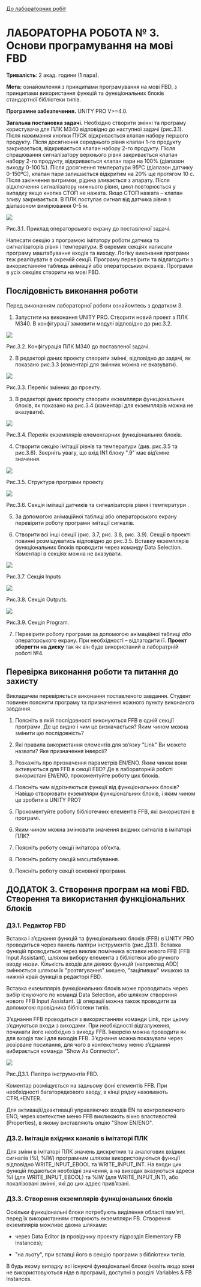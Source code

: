 [До лабораторних робіт](README.md)

# ЛАБОРАТОРНА РОБОТА № 3. Основи програмування на мові FBD

 **Тривалість**: 2 акад. години (1 пара).

**Мета:** ознайомлення з принципами програмування на мові FBD, з принципами використання функцій та функціональних блоків стандартної бібліотеки типів.

**Програмне забезпечення.** UNITY PRO V>=4.0.

**Загальна постановка задачі.**  Необхідно створити змінні та програму користувача для ПЛК М340 відповідно до наступної задачі (рис.3.1). Після нажимання кнопки ПУСК відкривається клапан набору першого продукту. Після досягнення середнього рівня клапан 1-го продукту закривається, відкривається клапан набору 2-го продукту. Після спрацювання сигналізатору верхнього рівня закривається клапан набору 2-го продукту, відкривається клапан пари на 100% (діапазон виходу 0-100%). Після досягнення температури 95ºС (діапазон датчику 0-150ºС), клапан пари залишається відкритим на 20% ще протягом 10 с. Після закінчення витримки, рідина зливається з апарату. Після відключення сигналізатору нижнього рівня, цикл повторюється у випадку якщо кнопка СТОП не нажата. Якщо СТОП нажата – клапан зливу закривається. В ПЛК поступає сигнал від датчика рівня з діапазоном вимірювання 0-5 м.

![](media3/3_1.png)

Рис.3.1. Приклад операторського екрану до поставленої задачі. 

Написати секцію з програмою імітатору роботи датчика та сигналізаторів рівня і температури. В окремих секціях написати програму маштабування входів та виходу. Логіку виконання програми теж реалізувати в окремій секції. Програму перевірити та відлагодити з використанням таблиць анімацій або операторських екранів. Програми в усіх секціях створити на мові FBD. 

##  Послідовність виконання роботи

Перед виконанням лабораторної роботи ознайомтесь з додатком 3.

1) Запустити на виконання UNITY PRO. Створити новий проект з ПЛК М340. В конфігурації замовити модулі відповідно до рис.3.2.

![](media3/3_2.png)

Рис.3.2. Конфігурація ПЛК М340 до поставленої задачі. 

2) В редакторі даних проекту створити змінні, відповідно до задачі, як показано рис.3.3 (коментарі для змінних можна не вказувати).

![](media3/3_3.png)

Рис.3.3. Перелік змінних до проекту. 

3) В редакторі даних проекту створити екземпляри функціональних блоків, як показано на рис.3.4 (коментарі для екземплярів можна не вказувати).

![](media3/3_4.png)

Рис.3.4. Перелік екземплярів елементарних функціональних блоків. 

4) Створити секцію імітації рівнів та температури (див. рис.3.5 та рис.3.6). Зверніть увагу, що вхід IN1 блоку ".9" має від’ємне значення.

![](media3/3_5.png)

Рис.3.5. Структура програми проекту 

![](media3/3_6.png)

Рис.3.6. Секція імітації датчиків та сигналізаторів рівня і температури . 

5) За допомогою анімаційної таблиці або операторського екрану перевірити роботу програми імітації сигналів.

6) Створити всі інші секції (рис. 3.7, рис. 3.8, рис. 3.9). Секції в проекті повинні розміщуватись відповідно до рис.3.5. Вставку екземплярів функціональних блоків проводити через команду Data Selection. Коментарі в секціях можна не вказувати.

![](media3/3_7.png)

Рис.3.7. Секція Inputs

![](media3/3_8.png)

Рис.3.8. Секція Outputs. 

![](media3/3_9.png)

Рис.3.9. Секція Program. 

7. Перевірити роботу програми за допомогою анімаційної таблиці *або* операторського екрану. При необхідності – відлагодити її. **Проект зберегти на диску** так як він буде використаний в лаборатрній роботі №4.     

## Перевірка виконання роботи та питання до захисту

Викладачем перевіряється виконання поставленого завдання. Студент повинен пояснити програму та призначення кожного пункту виконаного завдання.

1. Поясніть в якій послідовності виконуються FFB в одній секції програми. Де це видно і чим це визначається? Яким чином можна змінити цю послідовність?

2. Які правила використання елементів для зв’язку "Link" Ви можете назвати? Яке призначення інверсії?

3. Розкажіть про призначення параметрів EN/ENO. Яким чином вони активуються для FFB в секції FBD? Де в лабораторній роботі використані EN/ENO, прокоментуйте роботу цих блоків. 

4. Поясніть чим відрізняються функції від функціональних блоків? Навіщо створювати екземпляри функціональних блоків, і яким чином це зробити в UNITY PRO?

5. Прокоментуйте роботу бібліотечних елементів FFB, які використані в програмі. 

6. Яким чином можна змінювати значення вхідних сигналів в імітаторі ПЛК?

7. Поясніть роботу секції імітатора об’єкта.

8. Поясніть роботу секцій масштабування.

9. Поясніть роботу секції основної програми.

## ДОДАТОК 3. Створення програм на мові FBD. Створення та використання функціональних блоків

### Д3.1. Редактор FBD

Вставка і з’єднання функцій та функціональних блоків (FFB) в UNITY PRO проводиться через панель палітри інструментів (рис.Д3.1). Вставка функцій проводиться через виклик помічника вставки нового FFB (FFB Input Assistant), шляхом вибору елемента з бібліотеки або ручного вводу назви. Кількість входів для деяких функцій (наприклад ADD) змінюється шляхом їх "розтягування" мишею, "заціпивши" мишкою за нижній край функції в редакторі FBD.   

Вставка екземплярів функціональних блоків може проводитись через вибір існуючого по команді Data Selection, або шляхом створення нового FFB Input Assistant. Ці операції можна також проводити за допомогою провідника бібліотеки типів.    

З’єднання FFB проводиться з використанням команди Link, при цьому з’єднуються входи з виходами. При необхідності відгалуження, починати його необхідно з виходу FFB. Інверсію можна проводити як для входів так і для виходів FFB. З’єднання можна показувати через розірване посилання, для чого в контекстному меню з’єднання вибирається команда "Show As Connector".

![](media3/d3_1.png)

Рис.Д3.1. Палітра інструментів FBD. 

Коментар розміщується на задньому фоні елементів FFB. При необхідності багаторядкового вводу, в кінці рядку нажимають CTRL+ENTER. 

 Для активації/деактивації управляючих входів EN та контролюючого ENO, через контекстне меню FFB викликають вікно властивостей (Properties), в якому виставляють опцію "Show EN/ENO". 

### Д3.2. Імітація вхідних каналів в імітаторі ПЛК

Для зміни в імітаторі ПЛК значень дискретних та аналогових вхідних сигналів (%I, %IW) програмним шляхом використовуються функції відповідно WRITE_INPUT_EBOOL та WRITE_INPUT_INT. На входи цих функцій подаються необхідні значення, а на виходах вказуються адреси %I (для WRITE_INPUT_EBOOL) та %IW (для WRITE_INPUT_INT), або локалізовані змінні, які до цих адрес прив’язані. 

### Д3.3. Створення екземплярів функціональних блоків

Оскільки функціональні блоки потребують виділення області пам’яті, перед їх використанням створюють екземпляри FB. Створення екземплярів можливе двома шляхами: 

- через Data Editor (в провіднику проекту підрозділ Elementary FB Instances); 

- "на льоту", при вставці його в секцію програми з бібліотеки типів.

В будь якому випадку всі існуючі функціональні блоки (навіть якщо вони не використовуються ніде в програмі), доступні в розділі Variables & FB Instances.    